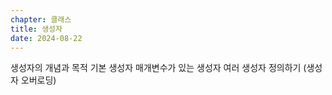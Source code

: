 ```yaml
---
chapter: 클래스
title: 생성자
date: 2024-08-22
---
```

생성자의 개념과 목적
기본 생성자
매개변수가 있는 생성자
여러 생성자 정의하기 (생성자 오버로딩)